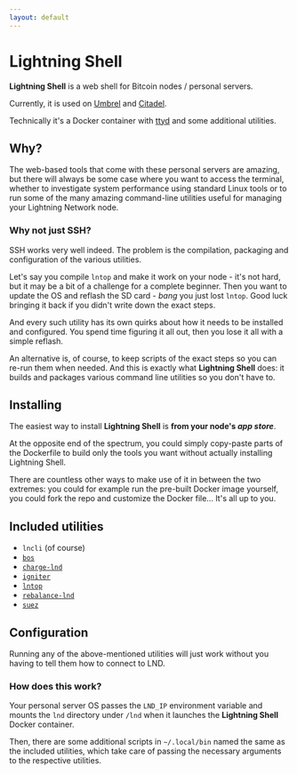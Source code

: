 ```yaml
---
layout: default
---
```


# Lightning Shell

**Lightning Shell** is a web shell for Bitcoin nodes / personal servers.

Currently, it is used on [Umbrel](https://getumbrel.com/) and [Citadel](https://runcitadel.space/).

Technically it's a Docker container with [ttyd](https://tsl0922.github.io/ttyd/) and some additional utilities.

## Why?

The web-based tools that come with these personal servers are amazing, but there will always be some case where you want to access the terminal, whether to investigate system performance using standard Linux tools or to run some of the many amazing command-line utilities useful for managing your Lightning Network node.

### Why not just SSH?

SSH works very well indeed. The problem is the compilation, packaging and configuration of the various utilities.

Let's say you compile `lntop` and make it work on your node - it's not hard, but it may be a bit of a challenge for a complete beginner. Then you want to update the OS and reflash the SD card - _bang_ you just lost `lntop`. Good luck bringing it back if you didn't write down the exact steps.

And every such utility has its own quirks about how it needs to be installed and configured. You spend time figuring it all out, then you lose it all with a simple reflash.

An alternative is, of course, to keep scripts of the exact steps so you can re-run them when needed. And this is exactly what **Lightning Shell** does: it builds and packages various command line utilities so you don't have to.

## Installing

The easiest way to install **Lightning Shell** is **from your node's *app store***.

At the opposite end of the spectrum, you could simply copy-paste parts of the Dockerfile to build only the tools you want without actually installing Lightning Shell.

There are countless other ways to make use of it in between the two extremes: you could for example run the pre-built Docker image yourself, you could fork the repo and customize the Docker file... It's all up to you.

## Included utilities

- `lncli` (of course)
- [`bos`](https://github.com/alexbosworth/balanceofsatoshis)
- [`charge-lnd`](https://github.com/accumulator/charge-lnd)
- [`igniter`](https://github.com/RooSoft/igniter)
- [`lntop`](https://github.com/edouardparis/lntop)
- [`rebalance-lnd`](https://github.com/C-Otto/rebalance-lnd)
- [`suez`](https://github.com/prusnak/suez)

## Configuration

Running any of the above-mentioned utilities will just work without you having to tell them how to connect to LND.

### How does this work?

Your personal server OS passes the `LND_IP` environment variable and mounts the `lnd` directory under `/lnd` when it launches the **Lightning Shell** Docker container.

Then, there are some additional scripts in `~/.local/bin` named the same as the included utilities, which take care of passing the necessary arguments to the respective utilities.
